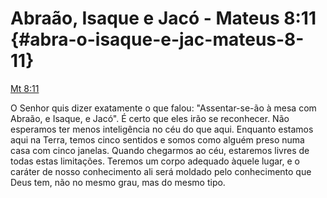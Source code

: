 # Abraão, Isaque e Jacó - Mateus 8:11 {#abra-o-isaque-e-jac-mateus-8-11}

[Mt 8:11](http://bibliaonline.com.br/acf/mt/8/11)

O Senhor quis dizer exatamente o que falou: &quot;Assentar-se-ão à mesa com Abraão, e Isaque, e Jacó&quot;. É certo que eles irão se reconhecer. Não esperamos ter menos inteligência no céu do que aqui. Enquanto estamos aqui na Terra, temos cinco sentidos e somos como alguém preso numa casa com cinco janelas. Quando chegarmos ao céu, estaremos livres de todas estas limitações. Teremos um corpo adequado àquele lugar, e o caráter de nosso conhecimento ali será moldado pelo conhecimento que Deus tem, não no mesmo grau, mas do mesmo tipo.
